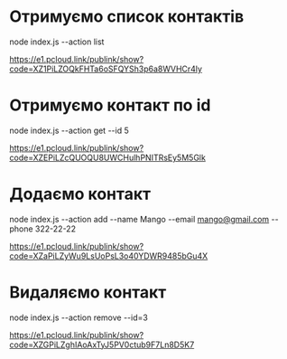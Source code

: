 # Отримуємо список контактів

node index.js --action list

https://e1.pcloud.link/publink/show?code=XZ1PiLZOQkFHTa6oSFQYSh3p6a8WVHCr4ly

# Отримуємо контакт по id

node index.js --action get --id 5

https://e1.pcloud.link/publink/show?code=XZEPiLZcQUOQU8UWCHulhPNITRsEy5M5Glk

# Додаємо контакт

node index.js --action add --name Mango --email mango@gmail.com --phone 322-22-22

https://e1.pcloud.link/publink/show?code=XZaPiLZyWu9LsUoPsL3o40YDWR9485bGu4X

# Видаляємо контакт

node index.js --action remove --id=3

https://e1.pcloud.link/publink/show?code=XZGPiLZghIAoAxTyJ5PV0ctub9F7Ln8D5K7
